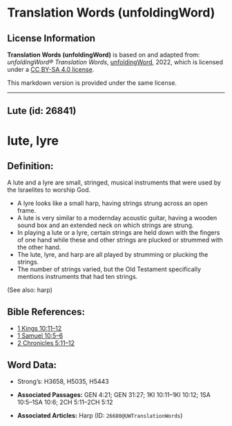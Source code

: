 # Translation Words (unfoldingWord)

## License Information

**Translation Words (unfoldingWord)** is based on and adapted from: _unfoldingWord® Translation Words_, [unfoldingWord](https://unfoldingword.org/utw), 2022, which is licensed under a [CC BY-SA 4.0 license](https://creativecommons.org/licenses/by-sa/4.0/legalcode.en).

This markdown version is provided under the same license.



--------------------------------

## Lute (id: 26841)

lute, lyre
==========

Definition:
-----------

A lute and a lyre are small, stringed, musical instruments that were used by the Israelites to worship God.

* A lyre looks like a small harp, having strings strung across an open frame.
* A lute is very similar to a modernday acoustic guitar, having a wooden sound box and an extended neck on which strings are strung.
* In playing a lute or a lyre, certain strings are held down with the fingers of one hand while these and other strings are plucked or strummed with the other hand.
* The lute, lyre, and harp are all played by strumming or plucking the strings.
* The number of strings varied, but the Old Testament specifically mentions instruments that had ten strings.

(See also: harp)

Bible References:
-----------------

* [1 Kings 10:11–12](https://ref.ly/1Kgs10:11-1Kgs10:12)
* [1 Samuel 10:5–6](https://ref.ly/1Sam10:5-1Sam10:6)
* [2 Chronicles 5:11–12](https://ref.ly/2Chr5:11-2Chr5:12)

Word Data:
----------

* Strong’s: H3658, H5035, H5443

* **Associated Passages:** GEN 4:21; GEN 31:27; 1KI 10:11–1KI 10:12; 1SA 10:5–1SA 10:6; 2CH 5:11–2CH 5:12
* **Associated Articles:** Harp (ID: `26680@UWTranslationWords`)

